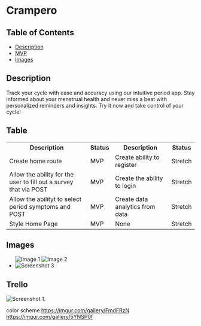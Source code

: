 <!DOCTYPE html>
<html lang="en">
  <head>
    <meta charset="UTF-8">
  </head>
  <body>
    <h1>Crampero</h1>
    <h2>Table of Contents</h2>
    <ul>
      <li><a href="#description">Description</a></li>
      <li><a href="#table">MVP</a></li>
      <li><a href="#images">Images</a></li>
    </ul>
    <h2 id="description">Description</h2>
    <p>Track your cycle with ease and accuracy using our intuitive period app. Stay informed about your menstrual health and never miss a beat with personalized reminders and insights. Try it now and take control of your cycle!</p>
    <h2 id="table">Table</h2>
    <table>
      <tr>
        <th>Description</th>
        <th>Status</th>
        <th>Description</th>
        <th>Status</th>
      </tr>
      <tr>
        <td>Create home route</td>
        <td>MVP</td>
        <td>Create ability to register</td>
        <td>Stretch</td>
      </tr>
      <tr>
        <td>Allow the ability for the user to fill out a survey that via POST</td>
        <td>MVP</td>
        <td>Create the ability to login </td>
        <td>Stretch</td>
      </tr>
      <tr>
        <td>Allow the abilityt to select period symptoms and POST</td>
        <td>MVP</td>
        <td>Create data analytics from data </td>
        <td>Stretch</td>
      </tr>
    <tr>
        <td>Style Home Page</td>
        <td>MVP</td>
        <td>None</td>
        <td>Stretch</td>
    </tr>
    </table>
    <h2 id="images">Images</h2>
    <ul>
        <img src="https://i.imgur.com/FmdFRzN.jpg" alt="Image 1">
        <img src="https://imgur.com/nXRbFlR" alt="Image 2">
      <li><img src="https://via.placeholder.com/150" alt="Screenshot 3"></li>
    </ul>
    <h2 id="trello">Trello</h2>
    <p><img src="https://trello.com/invite/b/FcVI5XPB/ATTIba2aca237a4be9f91fea250228b20cbe6DE5C649/period-app" alt="Screenshot 1"></li></a>.</p>
  </body>
</html>


color scheme
https://imgur.com/gallery/FmdFRzN
https://imgur.com/gallery/5YNSP0f